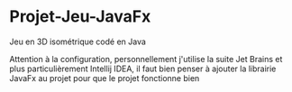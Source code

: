 # Projet-Jeu-JavaFx
Jeu en 3D isométrique codé en Java

Attention à la configuration, personnellement j'utilise la suite Jet Brains et plus particulièrement Intellij IDEA, il faut bien penser à ajouter la librairie 
JavaFx au projet pour que le projet fonctionne bien
